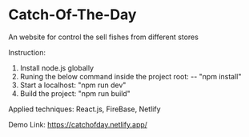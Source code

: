 # Catch-Of-The-Day
An website for control the sell fishes from different stores

Instruction:

1. Install node.js globally
2. Runing the below command inside the project root: -- "npm install"
3. Start a localhost: "npm run dev"
4. Build the project: "npm run build"

Applied techniques:
React.js, FireBase, Netlify


Demo Link:
https://catchofday.netlify.app/
